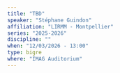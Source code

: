 ```yaml
---
title: "TBD"
speaker: "Stéphane Guindon"
affiliation: "LIRMM - Montpellier"
series: "2025-2026"
discipline: ""
when: "12/03/2026 - 13:00"
type: bigre
where: "IMAG Auditorium"
---
```

